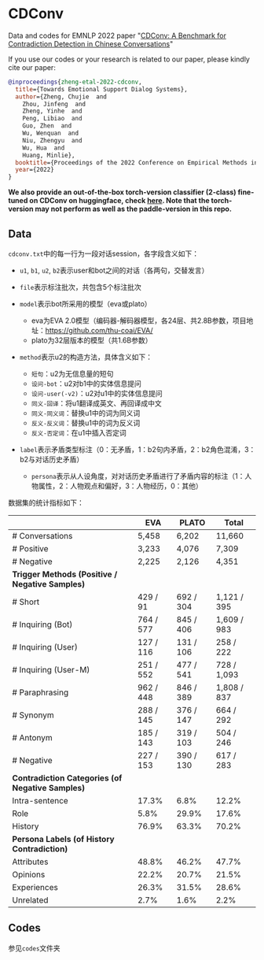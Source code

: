 # CDConv
Data and codes for EMNLP 2022 paper "[CDConv: A Benchmark for Contradiction Detection in Chinese Conversations](https://arxiv.org/abs/2210.08511)"

If you use our codes or your research is related to our paper, please kindly cite our paper:

```bib
@inproceedings{zheng-etal-2022-cdconv,
  title={Towards Emotional Support Dialog Systems},
  author={Zheng, Chujie  and 
    Zhou, Jinfeng  and 
    Zheng, Yinhe  and 
    Peng, Libiao  and 
    Guo, Zhen  and 
    Wu, Wenquan  and 
    Niu, Zhengyu  and 
    Wu, Hua  and 
    Huang, Minlie},
  booktitle={Proceedings of the 2022 Conference on Empirical Methods in Natural Language Processing},
  year={2022}
}
```

**We also provide an out-of-the-box torch-version classifier (2-class) fine-tuned on CDConv on huggingface, check [here](https://huggingface.co/chujiezheng/roberta-base-cdconv). Note that the torch-version may not perform as well as the paddle-version in this repo.**

## Data

`cdconv.txt`中的每一行为一段对话session，各字段含义如下：

- `u1`, `b1`, `u2`, `b2`表示user和bot之间的对话（各两句，交替发言）
- `file`表示标注批次，共包含5个标注批次
- `model`表示bot所采用的模型（eva或plato）
  - eva为EVA 2.0模型（编码器-解码器模型，各24层、共2.8B参数，项目地址：https://github.com/thu-coai/EVA/
  - plato为32层版本的模型（共1.6B参数）

- `method`表示u2的构造方法，具体含义如下：
  - `短句`：u2为无信息量的短句
  - `设问-bot`：u2对b1中的实体信息提问
  - `设问-user(-v2)`：u2对u1中的实体信息提问
  - `同义-回译`：将u1翻译成英文、再回译成中文
  - `同义-同义词`：替换u1中的词为同义词
  - `反义-反义词`：替换u1中的词为反义词
  - `反义-否定词`：在u1中插入否定词
- `label`表示矛盾类型标注（0：无矛盾，1：b2句内矛盾，2：b2角色混淆，3：b2与对话历史矛盾）
  - `persona`表示从人设角度，对对话历史矛盾进行了矛盾内容的标注（1：人物属性，2：人物观点和偏好，3：人物经历，0：其他）

数据集的统计指标如下：

|                                                    | EVA       | PLATO     | Total       |
| -------------------------------------------------- | --------- | --------- | ----------- |
| # Conversations                                    | 5,458     | 6,202     | 11,660      |
| # Positive                                         | 3,233     | 4,076     | 7,309       |
| # Negative                                         | 2,225     | 2,126     | 4,351       |
| **Trigger Methods (Positive / Negative Samples)**  |           |           |             |
| # Short                                            | 429 / 91  | 692 / 304 | 1,121 / 395 |
| # Inquiring (Bot)                                  | 764 / 577 | 845 / 406 | 1,609 / 983 |
| # Inquiring (User)                                 | 127 / 116 | 131 / 106 | 258 / 222   |
| # Inquiring (User-M)                               | 251 / 552 | 477 / 541 | 728 / 1,093 |
| # Paraphrasing                                     | 962 / 448 | 846 / 389 | 1,808 / 837 |
| # Synonym                                          | 288 / 145 | 376 / 147 | 664 / 292   |
| # Antonym                                          | 185 / 143 | 319 / 103 | 504 / 246   |
| # Negative                                         | 227 / 153 | 390 / 130 | 617 / 283   |
| **Contradiction Categories (of Negative Samples)** |           |           |             |
| Intra-sentence                                     | 17.3%     | 6.8%      | 12.2%       |
| Role                                               | 5.8%      | 29.9%     | 17.6%       |
| History                                            | 76.9%     | 63.3%     | 70.2%       |
| **Persona Labels (of History Contradiction)**      |           |           |             |
| Attributes                                         | 48.8%     | 46.2%     | 47.7%       |
| Opinions                                           | 22.2%     | 20.7%     | 21.5%       |
| Experiences                                        | 26.3%     | 31.5%     | 28.6%       |
| Unrelated                                          | 2.7%      | 1.6%      | 2.2%        |

## Codes

参见`codes`文件夹
